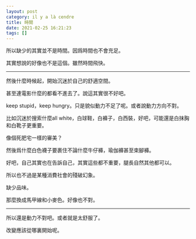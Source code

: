 ```yaml
---
layout: post
category: il y a là cendre
title: 時間
date: 2021-02-25 16:21:23
tags: []
---
```


所以缺少的其實並不是時間。因爲時間也不會充足。

其實想說的好像也不是這個。雖然時間飛快。

------

然後什麼時候起，開始沉迷於自己的舒適空間。

甚至連電影什麼的都看不進去了。說這其實很不好吧。

keep stupid，keep hungry。只是貌似動力不足了呢。或者說動力方向不對。

比如沉迷於搜索什麼all white，白球鞋，白褲子，白西裝，好吧，可能還是白抹胸和白靴子更重要。

像個死肥宅一樣的審美？

然後爲什麼白色襪子要裹住不論什麼牛仔褲，瑜伽褲甚至束腳褲。

好吧，自己其實也在告訴自己，其實這些都不重要，腿長自然其他都可以。

所以也不過是某種消費社會的殘破幻象。

缺少品味。

那麼換成馬甲線和小麥色。好像也不對。

------

所以還是動力不對吧。或者就是太舒服了。

改變應該從哪裏開始呢。




